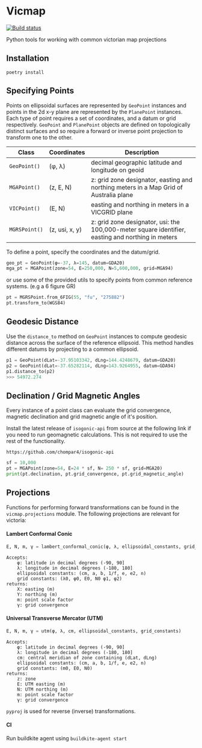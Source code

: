 # Vicmap
[![Build status](https://badge.buildkite.com/82cfc45a6dfec63cdf429b9e2b2037fe2416b3729d1db9aa94.svg)](https://buildkite.com/thompsonfilm/vicmap)

Python tools for working with common victorian map projections

## Installation

```
poetry install
```

## Specifying Points

Points on ellipsoidal surfaces are represented by `GeoPoint` instances and points in the 2d x-y plane are represented by the `PlanePoint` instances. Each type of point requires a set of coordinates, and a datum or grid respectively. `GeoPoint` and `PlanePoint` objects are defined on topologically distinct surfaces and so require a forward or inverse point projection to transform one to the other.

| Class         | Coordinates    | Description                                                                                       |
| ------------- | -------------- | ------------------------------------------------------------------------------------------------- |
| `GeoPoint()`  | (φ, λ)         | decimal geographic latitude and longitude on geoid                                                |
| `MGAPoint()`  | (z, E, N)      | z: grid zone designator, easting and northing meters in a Map Grid of Australia plane             |
| `VICPoint()`  | (E, N)         | easting and northing in meters in a VICGRID plane                                                 |
| `MGRSPoint()` | (z, usi, x, y) | z: grid zone designator, usi: the 100,000-meter square identifier, easting and northing in meters |

To define a point, specify the coordinates and the datum/grid.

```python
geo_pt = GeoPoint(φ=-37, λ=145, datum=GDA20)
mga_pt = MGAPoint(zone=54, E=250,000, N=5,600,000, grid=MGA94)
```

or use some of the provided utils to specify points from common reference systems. 
(e.g a 6 figure GR)

```python
pt = MGRSPoint.from_6FIG(55, "fu", "275882")
pt.transform_to(WGS84)
```

## Geodesic Distance
Use the ```distance_to``` method on ```GeoPoint``` instances to compute geodesic distance across the surface of the reference ellipsoid. This method handles different datums by projecting to a common ellipsoid.
```python
p1 = GeoPoint(dLat=-37.95103342, dLng=144.4248679, datum=GDA20)
p2 = GeoPoint(dLat=-37.65282114, dLng=143.9264955, datum=GDA94)
p1.distance_to(p2) 
>>> 54972.274
```

## Declination / Grid Magnetic Angles

Every instance of a point class can evaluate the grid convergence, magnetic declination and grid magnetic angle of it's position.

Install the latest release of `isogonic-api` from source at the following link if you need to run geomagnetic calculations. This is not required to use the rest of the functionality.

```
https://github.com/chompar4/isogonic-api
```

```python
sf = 10,000
pt = MGAPoint(zone=54, E=24 * sf, N= 250 * sf, grid=MGA20)
print(pt.declination, pt.grid_convergence, pt.grid_magnetic_angle)
```

## Projections

Functions for performing forward transformations can be found in the `vicmap.projections` module. The following projections are relevant for victoria:

#### Lambert Conformal Conic

```python
E, N, m, γ = lambert_conformal_conic(φ, λ, ellipsoidal_constants, grid_constants)
```

```
Accepts:
    φ: latitude in decimal degrees (-90, 90]
    λ: longitude in decimal degrees (-180, 180]
    ellipsoidal constants: (cm, a, b, 1/f, e, e2, n)
    grid constants: (λ0, φ0, E0, N0 φ1, φ2)
returns:
    X: easting (m)
    Y: northing (m)
    m: point scale factor
    γ: grid convergence
```

#### Universal Transverse Mercator (UTM)

```python
E, N, m, γ = utm(φ, λ, cm, ellipsoidal_constants, grid_constants)
```

```
Accepts:
    φ: latitude in decimal degrees (-90, 90]
    λ: longitude in decimal degrees (-180, 180]
    cm: central meridian of zone containing (dLat, dLng)
    ellipsoidal constants: (cm, a, b, 1/f, e, e2, n)
    grid constants: (m0, E0, N0)
returns:
    z: zone
    E: UTM easting (m)
    N: UTM northing (m)
    m: point scale factor
    γ: grid convergence
```

`pyproj` is used for reverse (inverse) transformations.

#### CI 
Run buildkite agent using ```buildkite-agent start```
